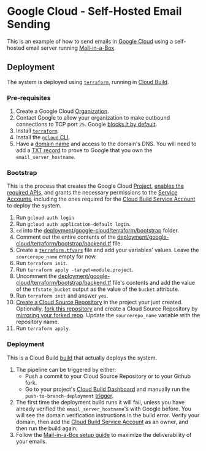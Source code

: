 # Google Cloud - Self-Hosted Email Sending

This is an example of how to send emails in [Google Cloud](https://cloud.google.com/) using a self-hosted email server running [Mail-in-a-Box](https://mailinabox.email/).

## Deployment

The system is deployed using [`terraform`](https://www.terraform.io/), running in [Cloud Build](https://cloud.google.com/build/docs/overview).

### Pre-requisites

1. Create a Google Cloud [Organization](https://cloud.google.com/resource-manager/docs/creating-managing-organization).
1. Contact Google to allow your organization to make outbound connections to TCP port `25`. Google [blocks it by default](https://cloud.google.com/vpc/docs/firewalls#blockedtraffic).
1. Install [`terraform`](https://developer.hashicorp.com/terraform/downloads).
1. Install the [`gcloud` CLI](https://cloud.google.com/sdk/docs/install).
1. Have a [domain name](https://en.wikipedia.org/wiki/Domain_name) and access to the domain's DNS. You will need to add a [TXT record](https://apps.google.com/supportwidget/articlehome?hl=en&article_url=https%3A%2F%2Fsupport.google.com%2Fa%2Fanswer%2F2716800%3Fhl%3Den&assistant_id=generic-unu&product_context=2716800&product_name=UnuFlow&trigger_context=a) to prove to Google that you own the `email_server_hostname`.

### Bootstrap

This is the process that creates the Google Cloud [Project](https://cloud.google.com/resource-manager/docs/creating-managing-projects), [enables the required APIs](https://cloud.google.com/apis/docs/getting-started), and grants the necessary permissions to the [Service Accounts](https://cloud.google.com/iam/docs/service-accounts), including the ones required for the [Cloud Build Service Account](https://cloud.google.com/build/docs/cloud-build-service-account) to deploy the system.

1. Run `gcloud auth login`
1. Run `gcloud auth application-default login`.
1. `cd` into the [deployment/google-cloud/terraform/bootstrap](./deployment/google-cloud/terraform/bootstrap) folder.
1. Comment out the entire contents of the [deployment/google-cloud/terraform/bootstrap/backend.tf](deployment/google-cloud/terraform/bootstrap/backend.tf) file.
1. Create a [`terraform.tfvars`](https://developer.hashicorp.com/terraform/language/values/variables#variable-definitions-tfvars-files) file and add your variables' values. Leave the `sourcerepo_name` empty for now.
1. Run `terraform init`.
1. Run `terraform apply -target=module.project`.
1. Uncomment the [deployment/google-cloud/terraform/bootstrap/backend.tf](deployment/google-cloud/terraform/bootstrap/backend.tf) file's contents and add the value of the `tfstate_bucket` output as the value of the `bucket` attribute.
1. Run `terraform init` and answer `yes`.
1. [Create a Cloud Source Repository](https://cloud.google.com/source-repositories/docs/creating-an-empty-repository#gcloud) in the project your just created. Optionally, [fork this repository](https://docs.github.com/en/get-started/quickstart/fork-a-repo) and create a Cloud Source Repository by [mirroring your forked repo](https://cloud.google.com/source-repositories/docs/mirroring-a-github-repository). Update the `sourcerepo_name` variable with the repository name.
1. Run `terraform apply`.

### Deployment

This is a Cloud Build [build](https://cloud.google.com/build/docs/overview#how_builds_work) that actually deploys the system.

1. The pipeline can be triggered by either:
   - Push a commit to your Cloud Source Repository or to your Github fork.
   - Go to your project's [Cloud Build Dashboard](https://console.cloud.google.com/cloud-build/triggers) and manually run the `push-to-branch-deployment` [trigger](https://cloud.google.com/build/docs/triggers).
1. The first time the deployment build runs it will fail, unless you have already verified the `email_server_hostname`'s with Google before. You will see the domain verification instructions in the build error. Verify your domain, then add the [Cloud Build Service Account](https://cloud.google.com/build/docs/cloud-build-service-account) as an owner, and then run the build again.
1. Follow the [Mail-in-a-Box setup guide](https://mailinabox.email/guide.html) to maximize the deliverability of your emails.
